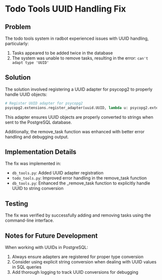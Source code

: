 # Todo Tools UUID Handling Fix

## Problem

The todo tools system in radbot experienced issues with UUID handling, particularly:

1. Tasks appeared to be added twice in the database
2. The system was unable to remove tasks, resulting in the error: `can't adapt type 'UUID'`

## Solution

The solution involved registering a UUID adapter for psycopg2 to properly handle UUID objects:

```python
# Register UUID adapter for psycopg2
psycopg2.extensions.register_adapter(uuid.UUID, lambda u: psycopg2.extensions.adapt(str(u)))
```

This adapter ensures UUID objects are properly converted to strings when sent to the PostgreSQL database.

Additionally, the remove_task function was enhanced with better error handling and debugging output.

## Implementation Details

The fix was implemented in:
- `db_tools.py`: Added UUID adapter registration
- `todo_tools.py`: Improved error handling in the remove_task function
- `db_tools.py`: Enhanced the _remove_task function to explicitly handle UUID to string conversion

## Testing

The fix was verified by successfully adding and removing tasks using the command-line interface.

## Notes for Future Development

When working with UUIDs in PostgreSQL:
1. Always ensure adapters are registered for proper type conversion
2. Consider using explicit string conversion when dealing with UUID values in SQL queries
3. Add thorough logging to track UUID conversions for debugging
